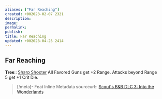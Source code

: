 ```yaml
---
aliases: ["Far Reaching"]
created: +002023-02-07 2321
description: 
image: 
permalink: 
publish: 
title: Far Reaching
updated: +002023-04-25 2414
---
```


## Far Reaching

**Tree**:: [Sharp Shooter](Sharp-Shooter.md)
All Favored Guns get +2 Range.
Attacks beyond Range 5 get +1 Crit Die.

> [!meta]- Feat Inline Metadata
> sourceurl:: [Scout's B&B DLC 3: Into the Wonderlands](https://docs.google.com/document/d/1MLOgrWwcLNTnP9PuXrKiLImy7SUh4hXO8arVUAlmdp0/edit)
